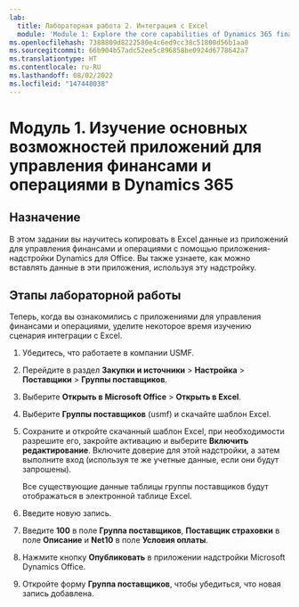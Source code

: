 ```yaml
---
lab:
  title: Лабораторная работа 2. Интеграция с Excel
  module: 'Module 1: Explore the core capabilities of Dynamics 365 finance and operations apps'
ms.openlocfilehash: 7388809d8222580e4c6ed9cc38c51800d56b1aa0
ms.sourcegitcommit: 66b904b57adc52ee5c896858be0924d6778642a7
ms.translationtype: HT
ms.contentlocale: ru-RU
ms.lasthandoff: 08/02/2022
ms.locfileid: "147448038"
---
```

# <a name="module-1-explore-the-core-capabilities-of-dynamics-365-finance-and-operations-apps"></a>Модуль 1. Изучение основных возможностей приложений для управления финансами и операциями в Dynamics 365

## <a name="objective"></a>Назначение

В этом задании вы научитесь копировать в Excel данные из приложений для управления финансами и операциями с помощью приложения-надстройки Dynamics для Office. Вы также узнаете, как можно вставлять данные в эти приложения, используя эту надстройку.

## <a name="lab-steps"></a>Этапы лабораторной работы

Теперь, когда вы ознакомились с приложениями для управления финансами и операциями, уделите некоторое время изучению сценария интеграции с Excel.

1. Убедитесь, что работаете в компании USMF. 

2. Перейдите в раздел **Закупки и источники** > **Настройка** > **Поставщики** > **Группы поставщиков**.

3. Выберите **Открыть в Microsoft Office** > **Открыть в Excel**.

4. Выберите **Группы поставщиков** (usmf) и скачайте шаблон Excel.

5. Сохраните и откройте скачанный шаблон Excel, при необходимости разрешите его, закройте активацию и выберите **Включить редактирование**. Включите доверие для этой надстройки, а затем выполните вход (используя те же учетные данные, если они будут запрошены).

    Все существующие данные таблицы группы поставщиков будут отображаться в электронной таблице Excel.

6.  Введите новую запись.

7. Введите **100** в поле **Группа поставщиков**, **Поставщик страховки** в поле **Описание** и **Net10** в поле **Условия оплаты**.

8. Нажмите кнопку **Опубликовать** в приложении надстройки Microsoft Dynamics Office.

9. Откройте форму **Группа поставщиков**, чтобы убедиться, что новая запись добавлена.


